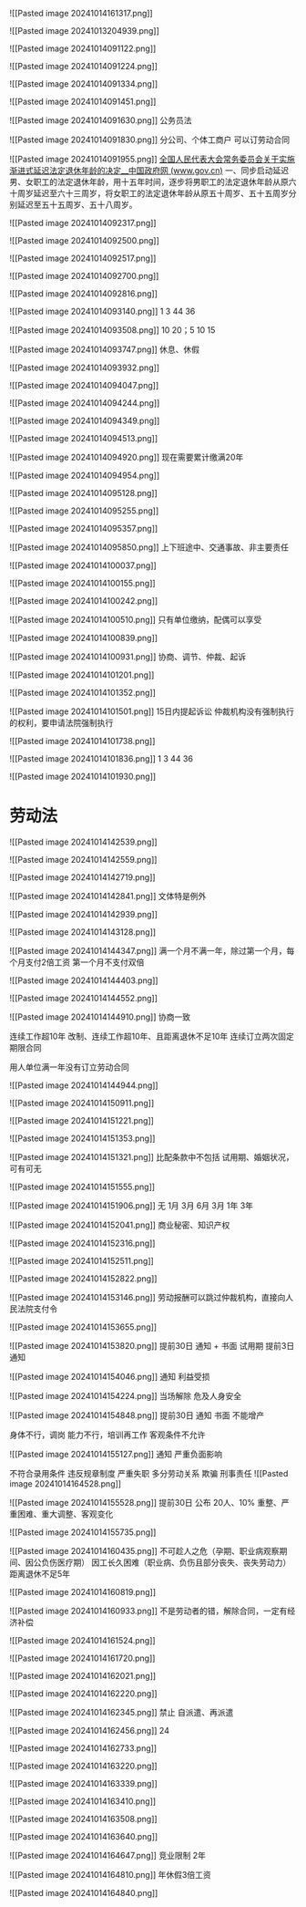 ![[Pasted image 20241014161317.png]]

![[Pasted image 20241013204939.png]]

![[Pasted image 20241014091122.png]]

![[Pasted image 20241014091224.png]]

![[Pasted image 20241014091334.png]]

![[Pasted image 20241014091451.png]]

![[Pasted image 20241014091630.png]]
公务员法

![[Pasted image 20241014091830.png]]
分公司、个体工商户 可以订劳动合同

![[Pasted image 20241014091955.png]]
[全国人民代表大会常务委员会关于实施渐进式延迟法定退休年龄的决定__中国政府网 (www.gov.cn)](https://www.gov.cn/yaowen/liebiao/202409/content_6974294.htm)
一、同步启动延迟男、女职工的法定退休年龄，用十五年时间，逐步将男职工的法定退休年龄从原六十周岁延迟至六十三周岁，将女职工的法定退休年龄从原五十周岁、五十五周岁分别延迟至五十五周岁、五十八周岁。

![[Pasted image 20241014092317.png]]

![[Pasted image 20241014092500.png]]

![[Pasted image 20241014092517.png]]

![[Pasted image 20241014092700.png]]

![[Pasted image 20241014092816.png]]

![[Pasted image 20241014093140.png]]
1 3 44 36

![[Pasted image 20241014093508.png]]
10 20；5 10 15

![[Pasted image 20241014093747.png]]
休息、休假

![[Pasted image 20241014093932.png]]

![[Pasted image 20241014094047.png]]

![[Pasted image 20241014094244.png]]

![[Pasted image 20241014094349.png]]

![[Pasted image 20241014094513.png]]

![[Pasted image 20241014094920.png]]
现在需要累计缴满20年

![[Pasted image 20241014094954.png]]

![[Pasted image 20241014095128.png]]

![[Pasted image 20241014095255.png]]

![[Pasted image 20241014095357.png]]

![[Pasted image 20241014095850.png]]
上下班途中、交通事故、非主要责任

![[Pasted image 20241014100037.png]]

![[Pasted image 20241014100155.png]]

![[Pasted image 20241014100242.png]]

![[Pasted image 20241014100510.png]]
只有单位缴纳，配偶可以享受

![[Pasted image 20241014100839.png]]

![[Pasted image 20241014100931.png]]
协商、调节、仲裁、起诉

![[Pasted image 20241014101201.png]]

![[Pasted image 20241014101352.png]]

![[Pasted image 20241014101501.png]]
15日内提起诉讼
仲裁机构没有强制执行的权利，要申请法院强制执行

![[Pasted image 20241014101738.png]]

![[Pasted image 20241014101836.png]]
1 3 44 36

![[Pasted image 20241014101930.png]]


# 劳动法
![[Pasted image 20241014142539.png]]

![[Pasted image 20241014142559.png]]

![[Pasted image 20241014142719.png]]

![[Pasted image 20241014142841.png]]
文体特是例外

![[Pasted image 20241014142939.png]]

![[Pasted image 20241014143128.png]]

![[Pasted image 20241014144347.png]]
满一个月不满一年，除过第一个月，每个月支付2倍工资
第一个月不支付双倍

![[Pasted image 20241014144403.png]]

![[Pasted image 20241014144552.png]]

![[Pasted image 20241014144910.png]]
协商一致

连续工作超10年
改制、连续工作超10年、且距离退休不足10年
连续订立两次固定期限合同

用人单位满一年没有订立劳动合同

![[Pasted image 20241014144944.png]]

![[Pasted image 20241014150911.png]]

![[Pasted image 20241014151221.png]]

![[Pasted image 20241014151353.png]]

![[Pasted image 20241014151321.png]]
比配条款中不包括  试用期、婚姻状况，可有可无

![[Pasted image 20241014151555.png]]

![[Pasted image 20241014151906.png]]
无 1月 3月 6月
3月 1年 3年

![[Pasted image 20241014152041.png]]
商业秘密、知识产权

![[Pasted image 20241014152316.png]]

![[Pasted image 20241014152511.png]]

![[Pasted image 20241014152822.png]]

![[Pasted image 20241014153146.png]]
劳动报酬可以跳过仲裁机构，直接向人民法院支付令

![[Pasted image 20241014153655.png]]

![[Pasted image 20241014153820.png]]
提前30日 通知 + 书面
试用期 提前3日 通知

![[Pasted image 20241014154046.png]]
通知
利益受损

![[Pasted image 20241014154224.png]]
当场解除
危及人身安全

![[Pasted image 20241014154848.png]]
提前30日 通知 书面
不能增产

身体不行，调岗
能力不行，培训再工作
客观条件不允许

![[Pasted image 20241014155127.png]]
通知
严重负面影响

不符合录用条件
违反规章制度
严重失职
多分劳动关系
欺骗
刑事责任
![[Pasted image 20241014164528.png]]

![[Pasted image 20241014155528.png]]
提前30日 公布
20人、10%
重整、严重困难、重大调整、客观变化

![[Pasted image 20241014155735.png]]

![[Pasted image 20241014160435.png]]
不可趁人之危（孕期、职业病观察期间、因公负伤医疗期）
因工长久困难（职业病、负伤且部分丧失、丧失劳动力）
距离退休不足5年

![[Pasted image 20241014160819.png]]

![[Pasted image 20241014160933.png]]
不是劳动者的错，解除合同，一定有经济补偿

![[Pasted image 20241014161524.png]]

![[Pasted image 20241014161720.png]]

![[Pasted image 20241014162021.png]]

![[Pasted image 20241014162220.png]]

![[Pasted image 20241014162345.png]]
禁止 自派遣、再派遣

![[Pasted image 20241014162456.png]]
24

![[Pasted image 20241014162733.png]]

![[Pasted image 20241014163220.png]]

![[Pasted image 20241014163339.png]]

![[Pasted image 20241014163410.png]]

![[Pasted image 20241014163508.png]]

![[Pasted image 20241014163640.png]]

![[Pasted image 20241014164647.png]]
竞业限制 2年

![[Pasted image 20241014164810.png]]
年休假3倍工资

![[Pasted image 20241014164840.png]]

